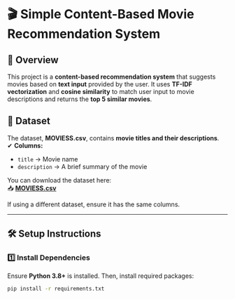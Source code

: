 # 🎬 Simple Content-Based Movie Recommendation System

## 📌 Overview
This project is a **content-based recommendation system** that suggests movies based on **text input** provided by the user. It uses **TF-IDF vectorization** and **cosine similarity** to match user input to movie descriptions and returns the **top 5 similar movies**.

## 📂 Dataset
The dataset, **MOVIESS.csv**, contains **movie titles and their descriptions**.  
✔ **Columns:**
- `title` → Movie name  
- `description` → A brief summary of the movie  

You can download the dataset here:  
📥 **[MOVIESS.csv](sandbox:/mnt/data/MOVIESS.csv)**  

If using a different dataset, ensure it has the same columns.

---

## 🛠 Setup Instructions

### **1️⃣ Install Dependencies**
Ensure **Python 3.8+** is installed. Then, install required packages:

```bash
pip install -r requirements.txt
